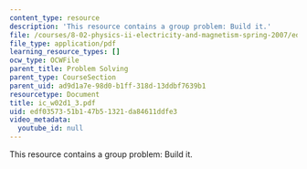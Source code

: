 ```yaml
---
content_type: resource
description: 'This resource contains a group problem: Build it.'
file: /courses/8-02-physics-ii-electricity-and-magnetism-spring-2007/edf0357351b147b51321da84611ddfe3_ic_w02d1_3.pdf
file_type: application/pdf
learning_resource_types: []
ocw_type: OCWFile
parent_title: Problem Solving
parent_type: CourseSection
parent_uid: ad9d1a7e-98d0-b1ff-318d-13ddbf7639b1
resourcetype: Document
title: ic_w02d1_3.pdf
uid: edf03573-51b1-47b5-1321-da84611ddfe3
video_metadata:
  youtube_id: null
---
```

This resource contains a group problem: Build it.

